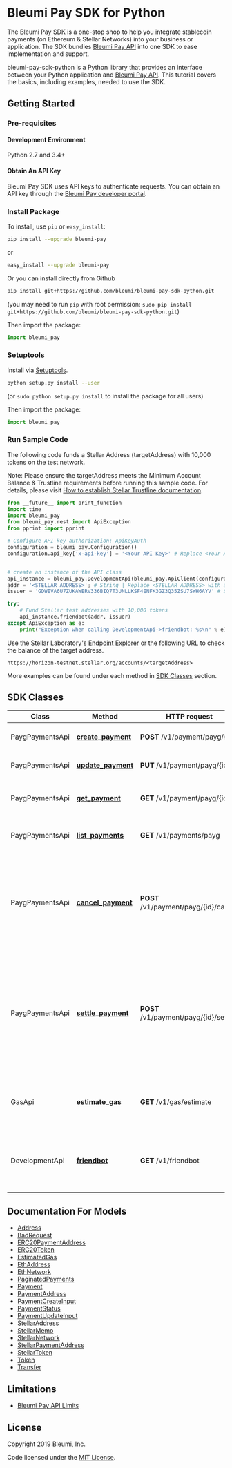 # Bleumi Pay SDK for Python

The Bleumi Pay SDK is a one-stop shop to help you integrate stablecoin payments (on Ethereum & Stellar Networks) into your business or application. The SDK bundles [Bleumi Pay API](https://pay.bleumi.com/docs/#introduction) into one SDK to ease implementation and support.

bleumi-pay-sdk-python is a Python library that provides an interface between your Python application and [Bleumi Pay API](https://pay.bleumi.com/docs/#introduction). This tutorial covers the basics, including examples, needed to use the SDK.

## Getting Started

### Pre-requisites

#### Development Environment

Python 2.7 and 3.4+

#### Obtain An API Key

Bleumi Pay SDK uses API keys to authenticate requests. You can obtain an API key through the [Bleumi Pay developer portal](https://pay.bleumi.com/app/).

### Install Package

To install, use `pip` or `easy_install`:

```bash
pip install --upgrade bleumi-pay
```

or

```bash
easy_install --upgrade bleumi-pay
```

Or you can install directly from Github

```sh
pip install git+https://github.com/bleumi/bleumi-pay-sdk-python.git
```
(you may need to run `pip` with root permission: `sudo pip install git+https://github.com/bleumi/bleumi-pay-sdk-python.git`)

Then import the package:
```python
import bleumi_pay 
```

### Setuptools

Install via [Setuptools](http://pypi.python.org/pypi/setuptools).

```sh
python setup.py install --user
```
(or `sudo python setup.py install` to install the package for all users)

Then import the package:
```python
import bleumi_pay
```

### Run Sample Code

The following code funds a Stellar Address (targetAddress) with 10,000 tokens on the test network.

Note: Please ensure the targetAddress meets the Minimum Account Balance & Trustline requirements before running this sample code. For details, please visit [How to establish Stellar Trustline documentation](http://pay.bleumi.com/wp-content/uploads/2019/05/trustline_stellar.pdf).

```python
from __future__ import print_function
import time
import bleumi_pay
from bleumi_pay.rest import ApiException
from pprint import pprint

# Configure API key authorization: ApiKeyAuth
configuration = bleumi_pay.Configuration()
configuration.api_key['x-api-key'] = '<Your API Key>' # Replace <Your API Key> with your actual API key


# create an instance of the API class
api_instance = bleumi_pay.DevelopmentApi(bleumi_pay.ApiClient(configuration))
addr = '<STELLAR ADDRESS>'; # String | Replace <STELLAR ADDRESS> with an actual Stellar Network Address 
issuer = 'GDWEVA6U7ZUKAWERV336BIQ7T3UNLLKSF4ENFK3GZ3Q35ZSU7SWH6AYV' # StellarAddress of Asset Issuer (Test)

try:
    # Fund Stellar test addresses with 10,000 tokens
    api_instance.friendbot(addr, issuer)
except ApiException as e:
    print("Exception when calling DevelopmentApi->friendbot: %s\n" % e)
```

Use the Stellar Laboratory's [Endpoint Explorer](https://www.stellar.org/laboratory/#explorer?resource=accounts&endpoint=single&network=test) or the following URL to check the balance of the target address.

```
https://horizon-testnet.stellar.org/accounts/<targetAddress>
```

More examples can be found under each method in [SDK Classes](README.md#sdk-classes) section.

## SDK Classes

Class | Method | HTTP request | Description
------------ | ------------- | ------------- | -------------
PaygPaymentsApi | [**create_payment**](docs/PaygPaymentsApi.md#create_payment) | **POST** /v1/payment/payg/{id} | Create a payment request.
PaygPaymentsApi | [**update_payment**](docs/PaygPaymentsApi.md#update_payment) | **PUT** /v1/payment/payg/{id} | Update a payment request.
PaygPaymentsApi | [**get_payment**](docs/PaygPaymentsApi.md#get_payment) | **GET** /v1/payment/payg/{id} | Retrieves a specific payment request.
PaygPaymentsApi | [**list_payments**](docs/PaygPaymentsApi.md#list_payments) | **GET** /v1/payments/payg | Retrieves all PAYG payment requests.
PaygPaymentsApi | [**cancel_payment**](docs/PaygPaymentsApi.md#cancel_payment) | **POST** /v1/payment/payg/{id}/cancel | Cancels a specific payment. Any amount received will be refunded (minus charges) to the address specified in fromAddress.
PaygPaymentsApi | [**settle_payment**](docs/PaygPaymentsApi.md#settle_payment) | **POST** /v1/payment/payg/{id}/settle | Settle a specific payment which has been partially paid. Current balance (minus charges) will be sent to the address specified in toAddress.
GasApi | [**estimate_gas**](docs/GasApi.md#estimate_gas) | **GET** /v1/gas/estimate | Provides an estimate of the Ethereum Network Fee for an ERC20 Token.
DevelopmentApi | [**friendbot**](docs/DevelopmentApi.md#friendbot) | **GET** /v1/friendbot | Provides 10,000 tokens to any Stellar address on the test network.


## Documentation For Models

 - [Address](docs/Address.md)
 - [BadRequest](docs/BadRequest.md)
 - [ERC20PaymentAddress](docs/ERC20PaymentAddress.md)
 - [ERC20Token](docs/ERC20Token.md)
 - [EstimatedGas](docs/EstimatedGas.md)
 - [EthAddress](docs/EthAddress.md)
 - [EthNetwork](docs/EthNetwork.md)
 - [PaginatedPayments](docs/PaginatedPayments.md)
 - [Payment](docs/Payment.md)
 - [PaymentAddress](docs/PaymentAddress.md)
 - [PaymentCreateInput](docs/PaymentCreateInput.md)
 - [PaymentStatus](docs/PaymentStatus.md)
 - [PaymentUpdateInput](docs/PaymentUpdateInput.md)
 - [StellarAddress](docs/StellarAddress.md)
 - [StellarMemo](docs/StellarMemo.md)
 - [StellarNetwork](docs/StellarNetwork.md)
 - [StellarPaymentAddress](docs/StellarPaymentAddress.md)
 - [StellarToken](docs/StellarToken.md)
 - [Token](docs/Token.md)
 - [Transfer](docs/Transfer.md)

## Limitations

 - [Bleumi Pay API Limits](https://pay.bleumi.com/docs/#api-limits)


## License

Copyright 2019 Bleumi, Inc.

Code licensed under the [MIT License](docs/MITLicense.md). 



